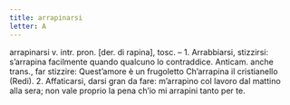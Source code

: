 ```yaml
---
title: arrapinarsi
letter: A
---
```

arrapinarsi v. intr. pron. [der. di rapina], tosc. – 1. Arrabbiarsi, stizzirsi: s’arrapina facilmente quando qualcuno lo contraddice. Anticam. anche trans., far stizzire: Quest’amore è un frugoletto Ch’arrapina il cristianello (Redi). 2. Affaticarsi, darsi gran da fare: m’arrapino col lavoro dal mattino alla sera; non vale proprio la pena ch’io mi arrapini tanto per te.